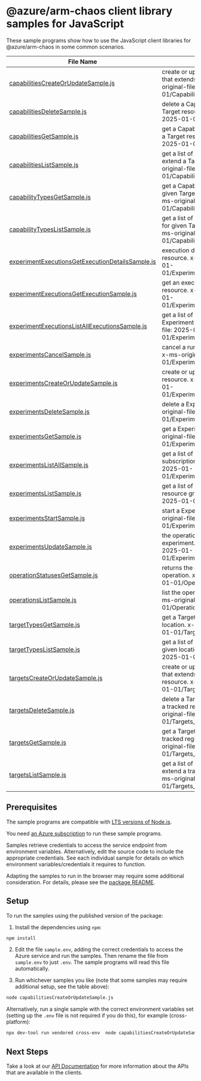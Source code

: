 # @azure/arm-chaos client library samples for JavaScript

These sample programs show how to use the JavaScript client libraries for @azure/arm-chaos in some common scenarios.

| **File Name**                                                                                     | **Description**                                                                                                                         |
| ------------------------------------------------------------------------------------------------- | --------------------------------------------------------------------------------------------------------------------------------------- |
| [capabilitiesCreateOrUpdateSample.js][capabilitiescreateorupdatesample]                           | create or update a Capability resource that extends a Target resource. x-ms-original-file: 2025-01-01/Capabilities_CreateOrUpdate.json  |
| [capabilitiesDeleteSample.js][capabilitiesdeletesample]                                           | delete a Capability that extends a Target resource. x-ms-original-file: 2025-01-01/Capabilities_Delete.json                             |
| [capabilitiesGetSample.js][capabilitiesgetsample]                                                 | get a Capability resource that extends a Target resource. x-ms-original-file: 2025-01-01/Capabilities_Get.json                          |
| [capabilitiesListSample.js][capabilitieslistsample]                                               | get a list of Capability resources that extend a Target resource. x-ms-original-file: 2025-01-01/Capabilities_List.json                 |
| [capabilityTypesGetSample.js][capabilitytypesgetsample]                                           | get a Capability Type resource for given Target Type and location. x-ms-original-file: 2025-01-01/CapabilityTypes_Get.json              |
| [capabilityTypesListSample.js][capabilitytypeslistsample]                                         | get a list of Capability Type resources for given Target Type and location. x-ms-original-file: 2025-01-01/CapabilityTypes_List.json    |
| [experimentExecutionsGetExecutionDetailsSample.js][experimentexecutionsgetexecutiondetailssample] | execution details of an experiment resource. x-ms-original-file: 2025-01-01/Experiments_ExecutionDetails.json                           |
| [experimentExecutionsGetExecutionSample.js][experimentexecutionsgetexecutionsample]               | get an execution of an Experiment resource. x-ms-original-file: 2025-01-01/Experiments_GetExecution.json                                |
| [experimentExecutionsListAllExecutionsSample.js][experimentexecutionslistallexecutionssample]     | get a list of executions of an Experiment resource. x-ms-original-file: 2025-01-01/Experiments_ListAllExecutions.json                   |
| [experimentsCancelSample.js][experimentscancelsample]                                             | cancel a running Experiment resource. x-ms-original-file: 2025-01-01/Experiments_Cancel.json                                            |
| [experimentsCreateOrUpdateSample.js][experimentscreateorupdatesample]                             | create or update a Experiment resource. x-ms-original-file: 2025-01-01/Experiments_CreateOrUpdate.json                                  |
| [experimentsDeleteSample.js][experimentsdeletesample]                                             | delete a Experiment resource. x-ms-original-file: 2025-01-01/Experiments_Delete.json                                                    |
| [experimentsGetSample.js][experimentsgetsample]                                                   | get a Experiment resource. x-ms-original-file: 2025-01-01/Experiments_Get.json                                                          |
| [experimentsListAllSample.js][experimentslistallsample]                                           | get a list of Experiment resources in a subscription. x-ms-original-file: 2025-01-01/Experiments_ListAll.json                           |
| [experimentsListSample.js][experimentslistsample]                                                 | get a list of Experiment resources in a resource group. x-ms-original-file: 2025-01-01/Experiments_List.json                            |
| [experimentsStartSample.js][experimentsstartsample]                                               | start a Experiment resource. x-ms-original-file: 2025-01-01/Experiments_Start.json                                                      |
| [experimentsUpdateSample.js][experimentsupdatesample]                                             | the operation to update an experiment. x-ms-original-file: 2025-01-01/Experiments_Update.json                                           |
| [operationStatusesGetSample.js][operationstatusesgetsample]                                       | returns the current status of an async operation. x-ms-original-file: 2025-01-01/OperationStatuses_Get.json                             |
| [operationsListSample.js][operationslistsample]                                                   | list the operations for the provider x-ms-original-file: 2025-01-01/Operations_List.json                                                |
| [targetTypesGetSample.js][targettypesgetsample]                                                   | get a Target Type resources for given location. x-ms-original-file: 2025-01-01/TargetTypes_Get.json                                     |
| [targetTypesListSample.js][targettypeslistsample]                                                 | get a list of Target Type resources for given location. x-ms-original-file: 2025-01-01/TargetTypes_List.json                            |
| [targetsCreateOrUpdateSample.js][targetscreateorupdatesample]                                     | create or update a Target resource that extends a tracked regional resource. x-ms-original-file: 2025-01-01/Targets_CreateOrUpdate.json |
| [targetsDeleteSample.js][targetsdeletesample]                                                     | delete a Target resource that extends a tracked regional resource. x-ms-original-file: 2025-01-01/Targets_Delete.json                   |
| [targetsGetSample.js][targetsgetsample]                                                           | get a Target resource that extends a tracked regional resource. x-ms-original-file: 2025-01-01/Targets_Get.json                         |
| [targetsListSample.js][targetslistsample]                                                         | get a list of Target resources that extend a tracked regional resource. x-ms-original-file: 2025-01-01/Targets_List.json                |

## Prerequisites

The sample programs are compatible with [LTS versions of Node.js](https://github.com/nodejs/release#release-schedule).

You need [an Azure subscription][freesub] to run these sample programs.

Samples retrieve credentials to access the service endpoint from environment variables. Alternatively, edit the source code to include the appropriate credentials. See each individual sample for details on which environment variables/credentials it requires to function.

Adapting the samples to run in the browser may require some additional consideration. For details, please see the [package README][package].

## Setup

To run the samples using the published version of the package:

1. Install the dependencies using `npm`:

```bash
npm install
```

2. Edit the file `sample.env`, adding the correct credentials to access the Azure service and run the samples. Then rename the file from `sample.env` to just `.env`. The sample programs will read this file automatically.

3. Run whichever samples you like (note that some samples may require additional setup, see the table above):

```bash
node capabilitiesCreateOrUpdateSample.js
```

Alternatively, run a single sample with the correct environment variables set (setting up the `.env` file is not required if you do this), for example (cross-platform):

```bash
npx dev-tool run vendored cross-env  node capabilitiesCreateOrUpdateSample.js
```

## Next Steps

Take a look at our [API Documentation][apiref] for more information about the APIs that are available in the clients.

[capabilitiescreateorupdatesample]: https://github.com/Azure/azure-sdk-for-js/blob/main/sdk/chaos/arm-chaos/samples/v2/javascript/capabilitiesCreateOrUpdateSample.js
[capabilitiesdeletesample]: https://github.com/Azure/azure-sdk-for-js/blob/main/sdk/chaos/arm-chaos/samples/v2/javascript/capabilitiesDeleteSample.js
[capabilitiesgetsample]: https://github.com/Azure/azure-sdk-for-js/blob/main/sdk/chaos/arm-chaos/samples/v2/javascript/capabilitiesGetSample.js
[capabilitieslistsample]: https://github.com/Azure/azure-sdk-for-js/blob/main/sdk/chaos/arm-chaos/samples/v2/javascript/capabilitiesListSample.js
[capabilitytypesgetsample]: https://github.com/Azure/azure-sdk-for-js/blob/main/sdk/chaos/arm-chaos/samples/v2/javascript/capabilityTypesGetSample.js
[capabilitytypeslistsample]: https://github.com/Azure/azure-sdk-for-js/blob/main/sdk/chaos/arm-chaos/samples/v2/javascript/capabilityTypesListSample.js
[experimentexecutionsgetexecutiondetailssample]: https://github.com/Azure/azure-sdk-for-js/blob/main/sdk/chaos/arm-chaos/samples/v2/javascript/experimentExecutionsGetExecutionDetailsSample.js
[experimentexecutionsgetexecutionsample]: https://github.com/Azure/azure-sdk-for-js/blob/main/sdk/chaos/arm-chaos/samples/v2/javascript/experimentExecutionsGetExecutionSample.js
[experimentexecutionslistallexecutionssample]: https://github.com/Azure/azure-sdk-for-js/blob/main/sdk/chaos/arm-chaos/samples/v2/javascript/experimentExecutionsListAllExecutionsSample.js
[experimentscancelsample]: https://github.com/Azure/azure-sdk-for-js/blob/main/sdk/chaos/arm-chaos/samples/v2/javascript/experimentsCancelSample.js
[experimentscreateorupdatesample]: https://github.com/Azure/azure-sdk-for-js/blob/main/sdk/chaos/arm-chaos/samples/v2/javascript/experimentsCreateOrUpdateSample.js
[experimentsdeletesample]: https://github.com/Azure/azure-sdk-for-js/blob/main/sdk/chaos/arm-chaos/samples/v2/javascript/experimentsDeleteSample.js
[experimentsgetsample]: https://github.com/Azure/azure-sdk-for-js/blob/main/sdk/chaos/arm-chaos/samples/v2/javascript/experimentsGetSample.js
[experimentslistallsample]: https://github.com/Azure/azure-sdk-for-js/blob/main/sdk/chaos/arm-chaos/samples/v2/javascript/experimentsListAllSample.js
[experimentslistsample]: https://github.com/Azure/azure-sdk-for-js/blob/main/sdk/chaos/arm-chaos/samples/v2/javascript/experimentsListSample.js
[experimentsstartsample]: https://github.com/Azure/azure-sdk-for-js/blob/main/sdk/chaos/arm-chaos/samples/v2/javascript/experimentsStartSample.js
[experimentsupdatesample]: https://github.com/Azure/azure-sdk-for-js/blob/main/sdk/chaos/arm-chaos/samples/v2/javascript/experimentsUpdateSample.js
[operationstatusesgetsample]: https://github.com/Azure/azure-sdk-for-js/blob/main/sdk/chaos/arm-chaos/samples/v2/javascript/operationStatusesGetSample.js
[operationslistsample]: https://github.com/Azure/azure-sdk-for-js/blob/main/sdk/chaos/arm-chaos/samples/v2/javascript/operationsListSample.js
[targettypesgetsample]: https://github.com/Azure/azure-sdk-for-js/blob/main/sdk/chaos/arm-chaos/samples/v2/javascript/targetTypesGetSample.js
[targettypeslistsample]: https://github.com/Azure/azure-sdk-for-js/blob/main/sdk/chaos/arm-chaos/samples/v2/javascript/targetTypesListSample.js
[targetscreateorupdatesample]: https://github.com/Azure/azure-sdk-for-js/blob/main/sdk/chaos/arm-chaos/samples/v2/javascript/targetsCreateOrUpdateSample.js
[targetsdeletesample]: https://github.com/Azure/azure-sdk-for-js/blob/main/sdk/chaos/arm-chaos/samples/v2/javascript/targetsDeleteSample.js
[targetsgetsample]: https://github.com/Azure/azure-sdk-for-js/blob/main/sdk/chaos/arm-chaos/samples/v2/javascript/targetsGetSample.js
[targetslistsample]: https://github.com/Azure/azure-sdk-for-js/blob/main/sdk/chaos/arm-chaos/samples/v2/javascript/targetsListSample.js
[apiref]: https://learn.microsoft.com/javascript/api/@azure/arm-chaos?view=azure-node-preview
[freesub]: https://azure.microsoft.com/free/
[package]: https://github.com/Azure/azure-sdk-for-js/tree/main/sdk/chaos/arm-chaos/README.md
